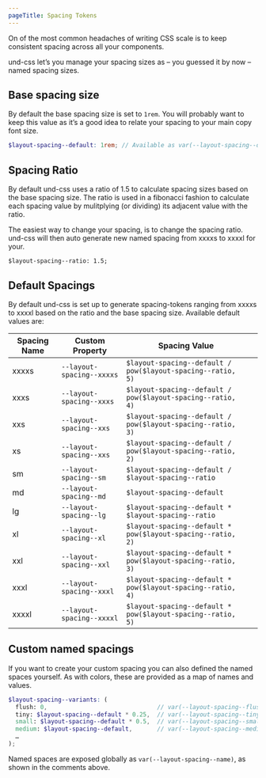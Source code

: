 ```yaml
---
pageTitle: Spacing Tokens
---
```


On of the most common headaches of writing CSS scale is to keep consistent
spacing across all your components.

und-css let’s you manage your spacing sizes as – you guessed it by now – named
spacing sizes.

## Base spacing size
By default the base spacing size is set to `1rem`. You will probably want to
keep this value as it’s a good idea to relate your spacing to your main copy
font size.

```scss
$layout-spacing--default: 1rem; // Available as var(--layout-spacing--default)
```

## Spacing Ratio
By default und-css uses a ratio of 1.5 to calculate spacing sizes based on the
base spacing size. The ratio is used in a fibonacci fashion to calculate each
spacing value by mulitplying (or dividing) its adjacent value with the ratio.

The easiest way to change your spacing, is to change the spacing ratio. und-css
will then auto generate new named spacing from xxxxs to xxxxl for your.

```
$layout-spacing--ratio: 1.5;
```

## Default Spacings
By default und-css is set up to generate spacing-tokens ranging from xxxxs to
xxxxl based on the ratio and the base spacing size. Available default values
are:

| Spacing Name | Custom Property  | Spacing Value  | |
|---|---|---|---|
| xxxxs  | `--layout-spacing--xxxxs`  | `$layout-spacing--default / pow($layout-spacing--ratio, 5)` | <div class="u-bg-muted u-p-xxxxs"></div> |
| xxxs  | `--layout-spacing--xxxs`  | `$layout-spacing--default / pow($layout-spacing--ratio, 4)` | <div class="u-bg-muted u-p-xxxs"></div> |
| xxs  | `--layout-spacing--xxs`  | `$layout-spacing--default / pow($layout-spacing--ratio, 3)` | <div class="u-bg-muted u-p-xxs"></div> |
| xs  | `--layout-spacing--xxs`  | `$layout-spacing--default / pow($layout-spacing--ratio, 2)` | <div class="u-bg-muted u-p-xs"></div> |
| sm  | `--layout-spacing--sm`  | `$layout-spacing--default / $layout-spacing--ratio` | <div class="u-bg-muted u-p-sm"></div> |
| md  | `--layout-spacing--md`  | `$layout-spacing--default` | <div class="u-bg-muted u-p-md"></div> |
| lg  | `--layout-spacing--lg`  | `$layout-spacing--default * $layout-spacing--ratio` | <div class="u-bg-muted u-p-lg"></div> |
| xl  | `--layout-spacing--xl`  | `$layout-spacing--default * pow($layout-spacing--ratio, 2)` | <div class="u-bg-muted u-p-xl"></div> |
| xxl  | `--layout-spacing--xxl`  | `$layout-spacing--default * pow($layout-spacing--ratio, 3)` | <div class="u-bg-muted u-p-xxl"></div> |
| xxxl  | `--layout-spacing--xxxl`  | `$layout-spacing--default * pow($layout-spacing--ratio, 4)` | <div class="u-bg-muted u-p-xxxl"></div> |
| xxxxl  | `--layout-spacing--xxxxl`  | `$layout-spacing--default * pow($layout-spacing--ratio, 5)` | <div class="u-bg-muted u-p-xxxxl"></div> |

## Custom named spacings
If you want to create your custom spacing you can also defined the named spaces
yourself. As with colors, these are provided as a map of names and values.

```scss
$layout-spacing--variants: (
  flush: 0,                               // var(--layout-spacing--flush)
  tiny: $layout-spacing--default * 0.25,  // var(--layout-spacing--tiny)
  small: $layout-spacing--default * 0.5,  // var(--layout-spacing--small)
  medium: $layout-spacing--default,       // var(--layout-spacing--medium)
  …
);
```

Named spaces are exposed globally as `var(--layout-spacing--name)`, as shown in the
comments above.
